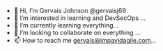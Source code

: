 - 👋 Hi, I’m Gervais Johnson @gervaisj69 
- 👀 I’m interested in learning and DevSecOps ...
- 🌱 I’m currently learning everything...
- 💞️ I’m looking to collaborate on everything ...
- 📫 How to reach me gervais@impavidagile.com...

<!---
gervaisj69/gervaisj69 is a ✨ special ✨ repository because its `README.md` (this file) appears on your GitHub profile.
You can click the Preview link to take a look at your changes.
--->
